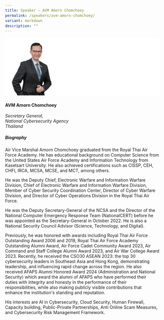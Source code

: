 ```yaml
---
title: Speaker – AVM Amorn Chomchoey
permalink: /speakers/avm-amorn-chomchoey/
variant: markdown
description: ""
---
```

![](/images/2024%20speakers/AVN_Amorn_Chomchoey.png)
#### **AVM Amorn Chomchoey**

*Secretary General, <br> National Cybersecurity Agency<br>Thailand*

##### **Biography**
Air Vice Marshal Amorn Chomchoey graduated from the Royal Thai Air Force Academy. He has educational background on Computer Science from the United States Air Force Academy and Information Technology from Kasetsart University. He also achieved certifications such as CISSP, CEH, CHFI, IRCA, MCSA, MCSE, and MCT, among others.

He was the Deputy Chief, Electronic Warfare and Information Warfare Division, Chief of Electronic Warfare and Information Warfare Division, Member of Cyber Security Coordination Center, Director of Cyber Warfare Division, and Director of Cyber Operations Division in the Royal Thai Air Force.

He was the Deputy Secretary-General of the NCSA and the Director of the National Computer Emergency Response Team (NationalCERT) before he was appointed as the Secretary-General in October 2022. He is also a National Security Council Advisor (Science, Technology, and Digital).

Previously, he was honored with awards including Royal Thai Air Force Outstanding Award 2006 and 2019, Royal Thai Air Force Academy Outstanding Alumni Award, Air Force Cadet Community Award 2023, Air Command and Staff College Alumni Award 2023, and Air War College Award 2023. Recently, he received the CSO30 ASEAN 2023: the top 30 cybersecurity leaders in Southeast Asia and Hong Kong, demonstrating leadership, and influencing rapid change across the region. He also received AFAPS Alumni Honored Award 2024 (Administration and National Security) which award the alumni of AFAPS who have performed their duties with integrity and honesty in the performance of their responsibilities, while also making publicly visible contributions that enhance the institution's standing and reputation.

His interests are AI in Cybersecurity, Cloud Security, Human Firewall, Capacity building, Public-Private Partnerships, Anti Online Scam Measures, and Cybersecurity Risk Management Framework.